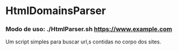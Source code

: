 # HtmlDomainsParser
### Modo de uso: ./HtmlParser.sh https://www.example.com

<p> Um script simples para buscar url,s contidas no corpo dos sites.</p>